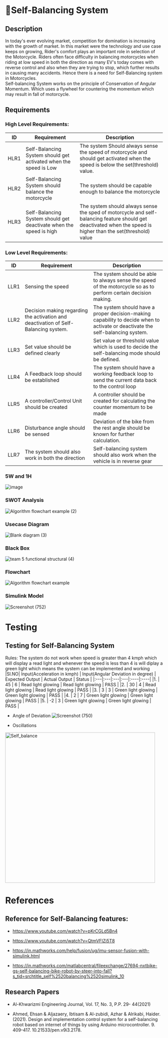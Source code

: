 # 📌Self-Balancing System
## Description
In today's ever evolving market, competition for domination is increasing with the growth of market. In this market were the technology and use case keeps on growing, Rider's comfort plays an important role in selection of the Motorcycle. Riders often face difficulty in balancing motorcycles when riding at low speed in both the direction as many EV's today comes with reverse control and also when they are trying to stop, which further results in causing many accidents. Hence there is a need for Self-Balancing system in Motorcycles. </br> 
Self-balancing System works on the principle of Conservation of Angular Momentum. Which uses a flywheel for countering the momentum which may result in fall of motorcycle.

## Requirements

### High Level Requirements:

| ID | Requirement | Description |
| --- | --- | --- |
| HLR1 | Self-Balancing System should get activated when the speed is Low | The system Should always sense the speed of motorcycle and should get activated when the speed is below the set(threshold) value. |
| HLR2 | Self-Balancing System should balance the motorcycle | The system should be capable enough to balance the motorcycle |
| HLR3 | Self-Balancing System should get deactivate when the speed is high | The system should always sense the sped of motorcycle and self-balancing feature should get deactivated when the speed is higher than the set(threshold) value |

### Low Level Requirements:

| ID | Requirement | Description |
| --- | --- | --- |
| LLR1 | Sensing the speed | The system should be able to always sense the speed of the motorcycle so as to perform certain decision making. |
| LLR2 | Decision making regarding the activation and deactivation of Self-Balancing system. | The system should have a proper decision-making capability to decide when to activate or deactivate the self-balancing system. |
| LLR3 | Set value should be defined clearly | Set value or threshold value which is used to decide the self-balancing mode should be defined. |
| LLR4 | A Feedback loop should be established | The system should have a working feedback loop to send the current data back to the control loop |
| LLR5 | A controller/Control Unit should be created | A controller should be created for calculating the counter momentum to be made |
| LLR6 | Disturbance angle should be sensed | Deviation of the bike from the rest angle should be known for further calculation. |
| LLR7 | The system should also work in both the direction | Self-balancing system should also work when the vehicle is in reverse gear |

### 5W and 1H
![image](https://user-images.githubusercontent.com/66207959/160225521-a8d6314d-dca8-4465-8748-712c7446e3e4.png)

### SWOT Analysis
![Algorithm flowchart example (2)](https://user-images.githubusercontent.com/98849909/160179631-7f6d65a0-8611-44c3-ad89-0b896118ba83.png)

### Usecase Diagram 
![Blank diagram (3)](https://user-images.githubusercontent.com/98849909/160179752-b84e5aee-759a-4e64-9790-e73ac9dbbf2d.png)

### Black Box
![team 5 functional structural (4)](https://user-images.githubusercontent.com/98849909/160179854-9bea707d-ffb3-40fa-b8de-0f21cdd89ba8.png)

### Flowchart
![Algorithm flowchart example](https://user-images.githubusercontent.com/98849909/160224994-83869859-5964-426a-9cba-8fe59ef87fb4.png)

### Simulink Model
![Screenshot (752)](https://user-images.githubusercontent.com/66207959/160252450-00241479-53b9-4490-96e6-c23b4b09751f.png)

# Testing

## Testing for Self-Balancing System

Rules: The system do not work when speed is greater than 4 kmph which will display a read light and whenever the speed is less than 4 is will diplay a green light which means the system can be implemented and working
|Sl.NO| Input(Acceleration in kmph) | Input(Angular Deviation in degree) | Expected Output | Actual Output | Status |
|:---|:---|:---|:---|:----|:----|
|1. | 45 | 6 | Read light glowing | Read light glowing | PASS |
|2. | 30 | 4 | Read light glowing | Read light glowing | PASS |
|3. | 3  | 3 | Green light glowing | Green light glowing | PASS |
|4. | 2 | 7 | Green light glowing | Green light glowing | PASS |
|5. | -2 | 3 | Green light glowing | Green light glowing | PASS |

* Angle of Deviation
![Screenshot (750)](https://user-images.githubusercontent.com/66207959/160251669-bcf5eeca-969f-4151-a4d6-e64f42eeecae.png)

* Oscillations
<img width="479" alt="Self_balance" src="https://user-images.githubusercontent.com/98833151/160252826-3d9930ca-ba92-4bd8-9340-699301225fc6.png">

# References

## Reference for Self-Balancing features:

* https://www.youtube.com/watch?v=pKrCGLd5Bn4

* https://www.youtube.com/watch?v=QtmVFlZi5T8

* https://in.mathworks.com/help/fusion/ug/imu-sensor-fusion-with-simulink.html 

* https://in.mathworks.com/matlabcentral/fileexchange/27694-nxtbike-gs-self-balancing-bike-robot-by-steer-into-fall?s_tid=srchtitle_self%2520balancing%2520simulink_10

## Research Papers

* Al-Khwarizmi Engineering Journal, Vol. 17, No. 3, P.P. 29- 44(2021)

* Ahmed, Ehsan & Aljazaery, Ibtisam & Al-zubidi, Azhar & Alrikabi, Haider. (2021). Design and implementation control system for a self-balancing robot based on internet of things by using Arduino microcontroller. 9. 409-417. 10.21533/pen.v9i3.2178. 

